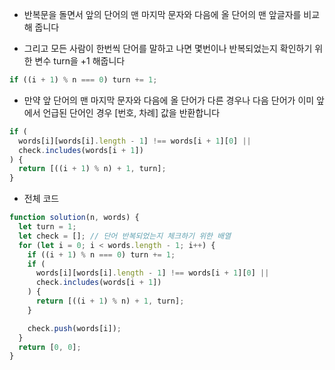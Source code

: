 - 반복문을 돌면서 앞의 단어의 맨 마지막 문자와 다음에 올 단어의 맨 앞글자를 비교해 줍니다

- 그리고 모든 사람이 한번씩 단어를 말하고 나면 몇번이나 반복되었는지 확인하기 위한 변수 turn을 +1 해줍니다

```javascript
if ((i + 1) % n === 0) turn += 1;
```

- 만약 앞 단어의 맨 마지막 문자와 다음에 올 단어가 다른 경우나 다음 단어가 이미 앞에서 언급된 단어인 경우 [번호, 차례] 값을 반환합니다

```javascript
if (
  words[i][words[i].length - 1] !== words[i + 1][0] ||
  check.includes(words[i + 1])
) {
  return [((i + 1) % n) + 1, turn];
}
```

- 전체 코드

```javascript
function solution(n, words) {
  let turn = 1;
  let check = []; // 단어 반복되었는지 체크하기 위한 배열
  for (let i = 0; i < words.length - 1; i++) {
    if ((i + 1) % n === 0) turn += 1;
    if (
      words[i][words[i].length - 1] !== words[i + 1][0] ||
      check.includes(words[i + 1])
    ) {
      return [((i + 1) % n) + 1, turn];
    }

    check.push(words[i]);
  }
  return [0, 0];
}
```
